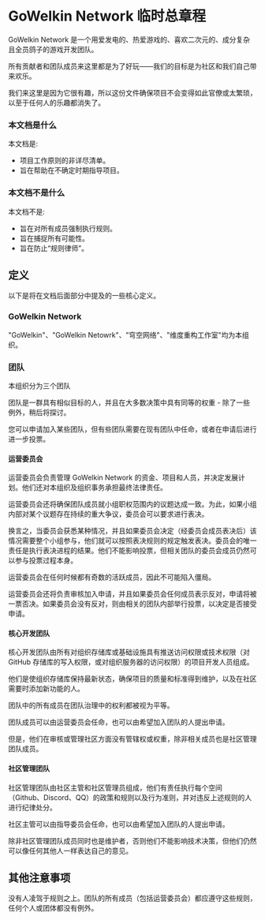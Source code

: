 # GoWelkin Network 临时总章程

GoWelkin Network 是一个用爱发电的、热爱游戏的、喜欢二次元的、成分复杂且全员鸽子的游戏开发团队。

所有贡献者和团队成员来这里都是为了好玩——我们的目标是为社区和我们自己带来欢乐。

我们来这里是因为它很有趣，所以这份文件确保项目不会变得如此官僚或太繁琐，以至于任何人的乐趣都消失了。

### 本文档是什么

本文档是:
- 项目工作原则的非详尽清单。
- 旨在帮助在不确定时期指导项目。

### 本文档不是什么

本文档不是:
- 旨在对所有成员强制执行规则。
- 旨在捕捉所有可能性。
- 旨在防止“规则律师”。

## 定义

以下是将在文档后面部分中提及的一些核心定义。

### GoWelkin Network
"GoWelkin"、"GoWelkin Netowrk"、"穹空网络"、"维度重构工作室"均为本组织。

### 团队

本组织分为三个团队

团队是一群具有相似目标的人，并且在大多数决策中具有同等的权重 - 除了一些例外，稍后将探讨。

您可以申请加入某些团队，但有些团队需要在现有团队中任命，或者在申请后进行进一步投票。

#### 运营委员会

运营委员会负责管理 GoWelkin Network 的资金、项目和人员，并决定发展计划。他们还对本组织及组织事务承担最终法律责任。

运营委员会还将确保团队成员就小组职权范围内的议题达成一致。为此，如果小组内部对某个议题存在持续的重大争议，委员会可以要求进行表决。

换言之，当委员会获悉某种情况，并且如果委员会决定（经委员会成员表决后）该情况需要整个小组参与，他们就可以按照表决规则的规定触发表决。委员会的唯一责任是执行表决进程的结果。他们不能影响投票，但相关团队的委员会成员仍然可以参与投票过程本身。

运营委员会在任何时候都有奇数的活跃成员，因此不可能陷入僵局。

运营委员会还将负责审核加入申请，并且如果委员会任何成员表示反对，申请将被一票否决。如果委员会没有反对，则由相关的团队内部举行投票，以决定是否接受申请。

#### 核心开发团队

核心开发团队由所有对组织存储库或基础设施具有推送访问权限或技术权限（对 GitHub 存储库的写入权限，或对组织服务器的访问权限）的项目开发人员组成。

他们是使组织存储库保持最新状态，确保项目的质量和标准得到维护，以及在社区需要时添加新功能的人。

团队中的所有成员在团队治理中的权利都被视为平等。

团队成员可以由运营委员会任命，也可以由希望加入团队的人提出申请。

但是，他们在审核或管理社区方面没有管辖权或权重，除非相关成员也是社区管理团队成员。

#### 社区管理团队

社区管理团队由社区主管和社区管理员组成，他们有责任执行每个空间（Github、Discord、QQ）的政策和规则以及行为准则，并对违反上述规则的人进行纪律处分。

社区主管可以由指导委员会任命，也可以由希望加入团队的人提出申请。

除非社区管理团队成员同时也是维护者，否则他们不能影响技术决策，但他们仍然可以像任何其他人一样表达自己的意见。

## 其他注意事项

没有人凌驾于规则之上。团队的所有成员（包括运营委员会）都应遵守这些规则，任何个人或团体都没有例外。
